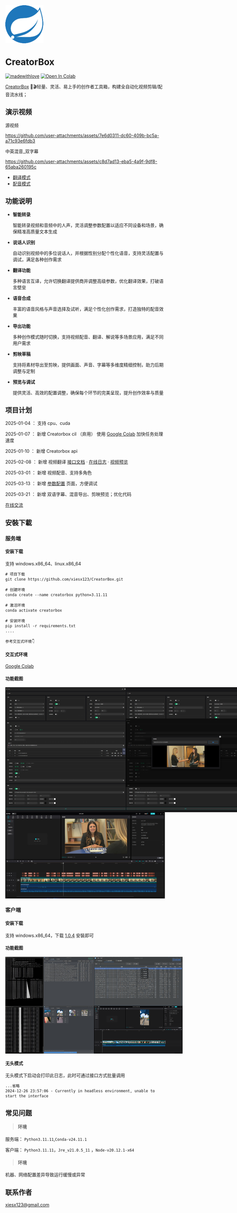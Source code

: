 <img src="docs/images/favicon.png" alt="CreatorBox" width="120"/>

# CreatorBox

[![madewithlove](https://img.shields.io/badge/made_with-%E2%9D%A4-red?style=for-the-badge&labelColor=orange)](https://github.com/xiesx123/CreatorBox)
[![Open In Colab](https://img.shields.io/badge/Colab-F9AB00?style=for-the-badge&logo=googlecolab&color=525252)](https://colab.research.google.com/drive/1VFN9991PEg2mRWWwdKhAdAmQyut7Wfu5?usp=sharing)


[CreatorBox](https://github.com/xiesx123/CreatorBox) 🚀🎬轻量、灵活、易上手的创作者工具箱，构建全自动化视频剪辑/配音流水线；

## 演示视频

源视频

https://github.com/user-attachments/assets/7e6d0311-dc60-409b-bc5a-a71c93e6fdb3


中英混音_双字幕

https://github.com/user-attachments/assets/c8d7ad13-eba5-4a9f-9df8-65aba260195c


- [翻译模式](https://github.com/xiesx123/CreatorBox/discussions/1)
- [配音模式](https://github.com/xiesx123/CreatorBox/discussions/2)

## 功能说明

- **智能转录**

  智能转录视频和音频中的人声，灵活调整参数配置以适应不同设备和场景，确保精准高质量文本生成

- **说话人识别**

  自动识别视频中的多位说话人，并根据性别分配个性化语音，支持灵活配置与调试，满足各种创作需求

- **翻译功能**

  多种语言互译，允许切换翻译提供商并调整高级参数，优化翻译效果，打破语言壁垒

- **语音合成**

  丰富的语音风格与声音选择及试听，满足个性化创作需求，打造独特的配音效果

- **导出功能**

  多种创作模式随时切换，支持视频配音、翻译、解说等多场景应用，满足不同用户需求

- **剪映草稿**

  支持将素材导出至剪映，提供画面、声音、字幕等多维度精细控制，助力后期调整与定制

- **预览与调试**

  提供灵活、高效的配置调整，确保每个环节的完美呈现，提升创作效率与质量

## 项目计划
2025-01-04 ：
支持 cpu、cuda

2025-01-07 ：
新增 Creatorbox cil （弃用）
使用 [Google Colab](https://colab.research.google.com/drive/1VFN9991PEg2mRWWwdKhAdAmQyut7Wfu5?usp=sharing) 加快任务处理速度

2025-01-10 ：
新增 Creatorbox api

2025-02-08 ：
新增 视频翻译 [接口文档](https://toucan-real-informally.ngrok-free.app/docs#/) · [在线日志](https://toucan-real-informally.ngrok-free.app/logs) · [视频预览](https://toucan-real-informally.ngrok-free.app/player)

2025-03-01 ：
新增 视频配音、支持多角色

2025-03-13 ：
新增 [参数配置](https://toucan-real-informally.ngrok-free.app) 页面，方便调试

2025-03-21 ：
新增 双语字幕、混音导出、剪映预览；优化代码

[在线交流](https://github.com/xiesx123/CreatorBox/discussions/categories/announcements)

## 安裝下載

### 服务端

#### 安装下载

支持 windows.x86_64、linux.x86_64

```
# 项目下载
git clone https://github.com/xiesx123/CreatorBox.git
 
# 创建环境
conda create --name creatorbox python=3.11.11

# 激活环境
conda activate creatorbox

# 安装环境
pip install -r requirements.txt
....

参考交互式环境👇

```

#### 交互式环境

[Google Colab](https://colab.research.google.com/drive/1VFN9991PEg2mRWWwdKhAdAmQyut7Wfu5?usp=sharing)


#### 功能截图

<div style="display: flex; justify-content: space-between;">
  <img src="docs/images/s1.jpg" alt="CreatorBox" width="380"/> 
  <img src="docs/images/s2.jpg" alt="CreatorBox" width="380"/> 
</div>

<div style="display: flex; justify-content: space-between;">
  <img src="docs/images/s3.jpg" alt="CreatorBox" high="120"/> 
</div>


### 客户端

#### 安装下载

支持 windows.x86_64，下载 [1.0.4](https://github.com/xiesx123/CreatorBox/tags) 安裝即可


#### 功能截图

<div style="display: flex; justify-content: space-between;">
  <img src="docs/images/c1.png" alt="CreatorBox" width="280"/> 
  <img src="docs/images/c2.png" alt="CreatorBox" width="280"/> 
</div>

<div style="display: flex; justify-content: space-between;">
  <img src="docs/images/c3.png" alt="CreatorBox" width="280"/> 
  <img src="docs/images/c4.png" alt="CreatorBox" width="280"/> 
</div>

#### 无头模式
无头模式下启动会打印此日志，此时可通过接口方式批量调用
```
...省略
2024-12-26 23:57:06 - Currently in headless environment, unable to start the interface
```

## 常见问题

> #### 环境

服务端： `Python3.11.11`,`Conda-v24.11.1` 

客户端： `Python3.11.11`，`Jre_v21.0.5_11` ，`Node-v20.12.1-x64`

> #### 环境

机器、网络配置差异导致运行缓慢或异常


## 联系作者
xiesx123@gmail.com